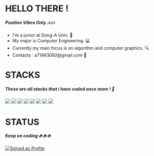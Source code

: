 

<h1> HELLO THERE ! </h1>
<h5> Positive Vibes Only  🎶🎶🎶 </h5>
<ul>
<li> I'm a junior at Dong-A Univ. 📘
<li> My major is Computer Engineering. 💻
<li> Currently my main focus is on algorithm and computer graphics. 🔍
<li> Contacts : a71463092@gmail.com 💛
</ul>

<h1> STACKS </h1>
<h5> These are all stacks that i have coded once more !  📜 </h5>

<img src="https://img.shields.io/badge/c++-00599C?style=for-the-badge&logo=c%2B%2B&logoColor=white"> <img src="https://img.shields.io/badge/python-3776AB?style=for-the-badge&logo=python&logoColor=white"> <img src="https://img.shields.io/badge/html5-E34F26?style=for-the-badge&logo=html5&logoColor=white">
<img src="https://img.shields.io/badge/javascript-F7DF1E?style=for-the-badge&logo=javascript&logoColor=black">
<img src="https://img.shields.io/badge/jquery-0769AD?style=for-the-badge&logo=jquery&logoColor=white">
<img src="https://img.shields.io/badge/mysql-4479A1?style=for-the-badge&logo=mysql&logoColor=white">
<img src="https://img.shields.io/badge/node.js-339933?style=for-the-badge&logo=Node.js&logoColor=white">
<img src="https://img.shields.io/badge/express-000000?style=for-the-badge&logo=express&logoColor=white">

<h1> STATUS </h1>
<h5> Keep on coding 🔥 🔥 🔥 </h5>

[![Solved.ac Profile](http://mazassumnida.wtf/api/v2/generate_badge?boj=crispy3092)](https://solved.ac/crispy3092/)


<!---
Crispy-down/Crispy-down is a ✨ special ✨ repository because its `README.md` (this file) appears on your GitHub profile.
You can click the Preview link to take a look at your changes.
--->
